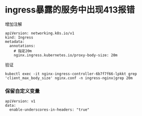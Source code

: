 # ingress暴露的服务中出现413报错

增加注解

```
apiVersion: networking.k8s.io/v1
kind: Ingress
metadata:
  annotations:
    # 指定20m
    nginx.ingress.kubernetes.io/proxy-body-size: 20m
```

验证

```
kubectl exec -it nginx-ingress-controller-6b7f7f66-lpkkt grep 'client_max_body_size' nginx.conf -n ingress-nginx|grep 20m
```


### 保留自定义变量

```
apiVersion: v1
data:
  enable-underscores-in-headers: "true"
```